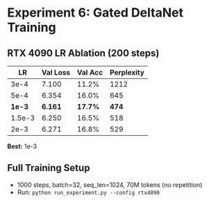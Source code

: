 # Experiment 6: Gated DeltaNet Training

## RTX 4090 LR Ablation (200 steps)

| LR | Val Loss | Val Acc | Perplexity |
|---|---|---|---|
| 3e-4 | 7.100 | 11.2% | 1212 |
| 5e-4 | 6.354 | 16.0% | 645 |
| **1e-3** | **6.161** | **17.7%** | **474** |
| 1.5e-3 | 6.250 | 16.5% | 518 |
| 2e-3 | 6.271 | 16.8% | 529 |

**Best:** 1e-3

## Full Training Setup
- 1000 steps, batch=32, seq_len=1024, 70M tokens (no repetition)
- Run: `python run_experiment.py --config rtx4090`
